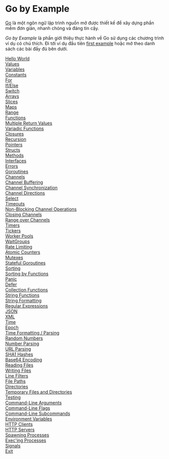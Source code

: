 # Go by Example

<router-link to="https://golang.org/"><u>Go</u></router-link> là một ngôn ngữ lập trình nguồn mở được thiết kế để xây dựng phần mềm đơn giản, nhanh chóng và đáng tin cậy.

<i>Go by Example</i> là phần giới thiệu thực hành về Go sử dụng các chương trình ví dụ có chú thích. Đi tới ví dụ đầu tiên <router-link to="./hello-world"><u>first example</u></router-link> hoặc mở theo danh sách các bài đầy đủ bên dưới.

<router-link to="./hello-world"><u>Hello World</u></router-link></br>
<router-link to="./values"><u>Values</u></router-link></br>
<router-link to="#"><u>Variables</u></router-link></br>
<router-link to="#"><u>Constants</u></router-link></br>
<router-link to="#"><u>For</u></router-link></br>
<router-link to="#"><u>If/Else</u></router-link></br>
<router-link to="#"><u>Switch</u></router-link></br>
<router-link to="#"><u>Arrays</u></router-link></br>
<router-link to="#"><u>Slices</u></router-link></br>
<router-link to="#"><u>Maps</u></router-link></br>
<router-link to="#"><u>Range</u></router-link></br>
<router-link to="#"><u>Functions</u></router-link></br>
<router-link to="#"><u>Multiple Return Values</u></router-link></br>
<router-link to="#"><u>Variadic Functions</u></router-link></br>
<router-link to="#"><u>Closures</u></router-link></br>
<router-link to="#"><u>Recursion</u></router-link></br>
<router-link to="#"><u>Pointers</u></router-link></br>
<router-link to="#"><u>Structs</u></router-link></br>
<router-link to="#"><u>Methods</u></router-link></br>
<router-link to="#"><u>Interfaces</u></router-link></br>
<router-link to="#"><u>Errors</u></router-link></br>
<router-link to="#"><u>Goroutines</u></router-link></br>
<router-link to="#"><u>Channels</u></router-link></br>
<router-link to="#"><u>Channel Buffering</u></router-link></br>
<router-link to="#"><u>Channel Synchronization</u></router-link></br>
<router-link to="#"><u>Channel Directions</u></router-link></br>
<router-link to="#"><u>Select</u></router-link></br>
<router-link to="#"><u>Timeouts</u></router-link></br>
<router-link to="#"><u>Non-Blocking Channel Operations</u></router-link></br>
<router-link to="#"><u>Closing Channels</u></router-link></br>
<router-link to="#"><u>Range over Channels</u></router-link></br>
<router-link to="#"><u>Timers</u></router-link></br>
<router-link to="#"><u>Tickers</u></router-link></br>
<router-link to="#"><u>Worker Pools</u></router-link></br>
<router-link to="#"><u>WaitGroups</u></router-link></br>
<router-link to="#"><u>Rate Limiting</u></router-link></br>
<router-link to="#"><u>Atomic Counters</u></router-link></br>
<router-link to="#"><u>Mutexes</u></router-link></br>
<router-link to="#"><u>Stateful Goroutines</u></router-link></br>
<router-link to="#"><u>Sorting</u></router-link></br>
<router-link to="#"><u>Sorting by Functions</u></router-link></br>
<router-link to="#"><u>Panic</u></router-link></br>
<router-link to="#"><u>Defer</u></router-link></br>
<router-link to="#"><u>Collection Functions</u></router-link></br>
<router-link to="#"><u>String Functions</u></router-link></br>
<router-link to="#"><u>String Formatting</u></router-link></br>
<router-link to="#"><u>Regular Expressions</u></router-link></br>
<router-link to="#"><u>JSON</u></router-link></br>
<router-link to="#"><u>XML</u></router-link></br>
<router-link to="#"><u>Time</u></router-link></br>
<router-link to="#"><u>Epoch</u></router-link></br>
<router-link to="#"><u>Time Formatting / Parsing</u></router-link></br>
<router-link to="#"><u>Random Numbers</u></router-link></br>
<router-link to="#"><u>Number Parsing</u></router-link></br>
<router-link to="#"><u>URL Parsing</u></router-link></br>
<router-link to="#"><u>SHA1 Hashes</u></router-link></br>
<router-link to="#"><u>Base64 Encoding</u></router-link></br>
<router-link to="#"><u>Reading Files</u></router-link></br>
<router-link to="#"><u>Writing Files</u></router-link></br>
<router-link to="#"><u>Line Filters</u></router-link></br>
<router-link to="#"><u>File Paths</u></router-link></br>
<router-link to="#"><u>Directories</u></router-link></br>
<router-link to="#"><u>Temporary Files and Directories</u></router-link></br>
<router-link to="#"><u>Testing</u></router-link></br>
<router-link to="#"><u>Command-Line Arguments</u></router-link></br>
<router-link to="#"><u>Command-Line Flags</u></router-link></br>
<router-link to="#"><u>Command-Line Subcommands</u></router-link></br>
<router-link to="#"><u>Environment Variables</u></router-link></br>
<router-link to="#"><u>HTTP Clients</u></router-link></br>
<router-link to="#"><u>HTTP Servers</u></router-link></br>
<router-link to="#"><u>Spawning Processes</u></router-link></br>
<router-link to="#"><u>Exec'ing Processes</u></router-link></br>
<router-link to="#"><u>Signals</u></router-link></br>
<router-link to="#"><u>Exit</u></router-link></br>




